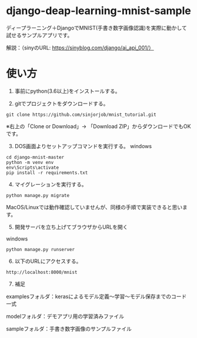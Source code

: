 ﻿# django-deap-learning-mnist-sample

ディープラーニング＋DjangoでMNIST(手書き数字画像認識)を実際に動かして試せるサンプルアプリです。

解説：（sinyのURL: https://sinyblog.com/django/ai_api_001/）

# 使い方

1. 事前にpython(3.6以上)をインストールする。

2. gitでプロジェクトをダウンロードする。

```
git clone https://github.com/sinjorjob/mnist_tutorial.git
```

※右上の「Clone or Download」→ 「Download ZIP」からダウンロードでもOKです。

3. DOS画面よりセットアップコマンドを実行する。
windows

```
cd django-mnist-master
python -m venv env
env\Scripts\activate
pip install -r requirements.txt
```

4. マイグレーションを実行する。
```
python manage.py migrate
```

MacOS/Linuxでは動作確認していませんが、同様の手順で実装できると思います。

5. 開発サーバを立ち上げてブラウザからURLを開く

windows

```
python manage.py runserver
```


6. 以下のURLにアクセスする。

```
http://localhost:8000/mnist
```

7. 補足

examplesフォルダ：kerasによるモデル定義～学習～モデル保存までのコード一式

modelフォルダ：デモアプリ用の学習済みファイル

sampleフォルダ：手書き数字画像のサンプルファイル